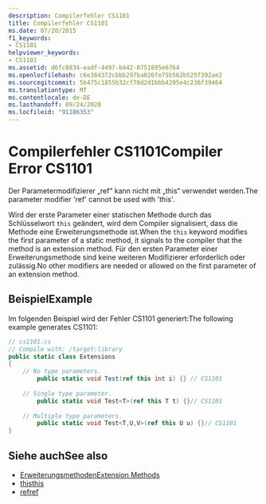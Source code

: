 ```yaml
---
description: Compilerfehler CS1101
title: Compilerfehler CS1101
ms.date: 07/20/2015
f1_keywords:
- CS1101
helpviewer_keywords:
- CS1101
ms.assetid: d6fc8834-eadf-4497-b442-0751895e6764
ms.openlocfilehash: c6e384372cbbb297ba026fe75b562b525f392ae2
ms.sourcegitcommit: 5b475c1855b32cf78d2d1bbb4295e4c236f39464
ms.translationtype: MT
ms.contentlocale: de-DE
ms.lasthandoff: 09/24/2020
ms.locfileid: "91186353"
---
```

# <a name="compiler-error-cs1101"></a><span data-ttu-id="d8ee4-103">Compilerfehler CS1101</span><span class="sxs-lookup"><span data-stu-id="d8ee4-103">Compiler Error CS1101</span></span>

<span data-ttu-id="d8ee4-104">Der Parametermodifizierer „ref“ kann nicht mit „this“ verwendet werden.</span><span class="sxs-lookup"><span data-stu-id="d8ee4-104">The parameter modifier 'ref' cannot be used with 'this'.</span></span>  
  
 <span data-ttu-id="d8ee4-105">Wird der erste Parameter einer statischen Methode durch das Schlüsselwort `this` geändert, wird dem Compiler signalisiert, dass die Methode eine Erweiterungsmethode ist.</span><span class="sxs-lookup"><span data-stu-id="d8ee4-105">When the `this` keyword modifies the first parameter of a static method, it signals to the compiler that the method is an extension method.</span></span> <span data-ttu-id="d8ee4-106">Für den ersten Parameter einer Erweiterungsmethode sind keine weiteren Modifizierer erforderlich oder zulässig.</span><span class="sxs-lookup"><span data-stu-id="d8ee4-106">No other modifiers are needed or allowed on the first parameter of an extension method.</span></span>  
  
## <a name="example"></a><span data-ttu-id="d8ee4-107">Beispiel</span><span class="sxs-lookup"><span data-stu-id="d8ee4-107">Example</span></span>  

 <span data-ttu-id="d8ee4-108">Im folgenden Beispiel wird der Fehler CS1101 generiert:</span><span class="sxs-lookup"><span data-stu-id="d8ee4-108">The following example generates CS1101:</span></span>  
  
```csharp  
// cs1101.cs  
// Compile with: /target:library  
public static class Extensions  
{  
    // No type parameters.  
        public static void Test(ref this int i) {} // CS1101  
  
    // Single type parameter.  
        public static void Test<T>(ref this T t) {}// CS1101  
  
    // Multiple type parameters.  
        public static void Test<T,U,V>(ref this U u) {}// CS1101  
}  
```  
  
## <a name="see-also"></a><span data-ttu-id="d8ee4-109">Siehe auch</span><span class="sxs-lookup"><span data-stu-id="d8ee4-109">See also</span></span>

- [<span data-ttu-id="d8ee4-110">Erweiterungsmethoden</span><span class="sxs-lookup"><span data-stu-id="d8ee4-110">Extension Methods</span></span>](../programming-guide/classes-and-structs/extension-methods.md)
- [<span data-ttu-id="d8ee4-111">this</span><span class="sxs-lookup"><span data-stu-id="d8ee4-111">this</span></span>](../language-reference/keywords/this.md)
- [<span data-ttu-id="d8ee4-112">ref</span><span class="sxs-lookup"><span data-stu-id="d8ee4-112">ref</span></span>](../language-reference/keywords/ref.md)
